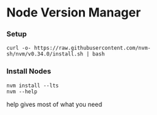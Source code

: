 # Node Version Manager

### Setup 

```
curl -o- https://raw.githubusercontent.com/nvm-sh/nvm/v0.34.0/install.sh | bash
```

### Install Nodes

```
nvm install --lts
nvm --help
```

help gives most of what you need